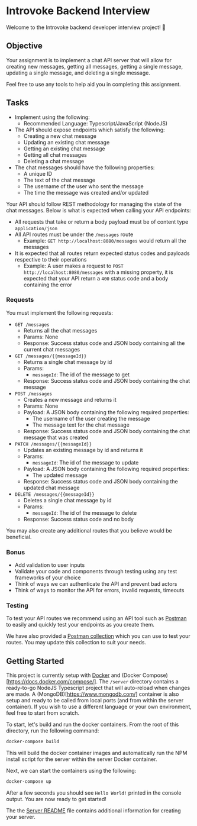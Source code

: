 # Introvoke Backend Interview

Welcome to the Introvoke backend developer interview project! 👋

## Objective

Your assignment is to implement a chat API server that will allow for creating new messages, getting all messages, getting a single message, updating a single message, and deleting a single message.

Feel free to use any tools to help aid you in completing this assignment.

## Tasks

- Implement using the following:
  - Recommended Language: Typescript/JavaScript (NodeJS)
- The API should expose endpoints which satisfy the following:
  - Creating a new chat message
  - Updating an existing chat message
  - Getting an existing chat message
  - Getting all chat messages
  - Deleting a chat message
- The chat messages should have the following properties:
  - A unique ID
  - The text of the chat message
  - The username of the user who sent the message
  - The time the message was created and/or updated

Your API should follow REST methodology for managing the state of the chat messages. Below is what is expected when calling your API endpoints:

- All requests that take or return a body payload must be of content type `application/json`
- All API routes must be under the `/messages` route
  - Example: `GET http://localhost:8080/messages` would return all the messages
- It is expected that all routes return expected status codes and payloads respective to their operations
  - Example: A user makes a request to `POST http://localhost:8080/messages` with a missing property, it is expected that your API return a `400` status code and a body containing the error

### Requests

You must implement the following requests:

- `GET /messages`
  - Returns all the chat messages
  - Params: None
  - Response: Success status code and JSON body containing all the current chat messages
- `GET /messages/{{messageId}}`
  - Returns a single chat message by id
  - Params:
    - `messageId`: The id of the message to get
  - Response: Success status code and JSON body containing the chat message
- `POST /messages`
  - Creates a new message and returns it
  - Params: None
  - Payload: A JSON body containing the following required properties:
    - The username of the user creating the message
    - The message text for the chat message
  - Response: Success status code and JSON body containing the chat message that was created
- `PATCH /messages/{{messageId}}`
  - Updates an existing message by id and returns it
  - Params:
    - `messageId`: The id of the message to update
  - Payload: A JSON body containing the following required properties:
    - The updated message
  - Response: Success status code and JSON body containing the updated chat message
- `DELETE /messages/{{messageId}}`
  - Deletes a single chat message by id
  - Params:
    - `messageId`: The id of the message to delete
  - Response: Success status code and no body

You may also create any additional routes that you believe would be beneficial.

### Bonus

- Add validation to user inputs
- Validate your code and components through testing using any test frameworks of your choice
- Think of ways we can authenticate the API and prevent bad actors
- Think of ways to monitor the API for errors, invalid requests, timeouts

### Testing

To test your API routes we recommend using an API tool such as [Postman](https://www.postman.com/) to easily and quickly test your endpoints as you create them.

We have also provided a [Postman collection](/Backend%20Interview%20Project.postman_collection.json) which you can use to test your routes. You may update this collection to suit your needs.

## Getting Started

This project is currently setup with [Docker](https://www.docker.com/) and (Docker Compose)[https://docs.docker.com/compose/]. The `/server` directory contains a ready-to-go NodeJS Typescript project that will auto-reload when changes are made. A (MongoDB)[https://www.mongodb.com/] container is also setup and ready to be called from local ports (and from within the server container). If you wish to use a different language or your own environment, feel free to start from scratch.

To start, let's build and run the docker containers. From the root of this directory, run the following command:

```bash
docker-compose build
```

This will build the docker container images and automatically run the NPM install script for the server within the server Docker container.

Next, we can start the containers using the following:

```bash
docker-compose up
```

After a few seconds you should see `Hello World!` printed in the console output. You are now ready to get started!

The the [Server README](/server/README.md) file contains additional information for creating your server.

